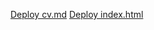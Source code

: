 [Deploy cv.md](https://paxom4ik4.github.io/rsschool-cv/cv)
[Deploy index.html](https://paxom4ik4.github.io/rsschool-cv/index)
